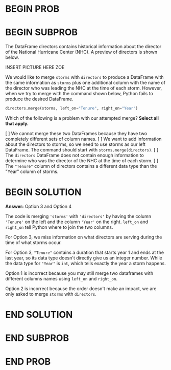 # BEGIN PROB

# BEGIN SUBPROB

The DataFrame directors contains historical information about the director of the National
Hurricane Center (NHC). A preview of directors is shown below. 

INSERT PICTURE HERE ZOE

We would like to merge `storms` with `directors` to produce a DataFrame with the same
information as `storms` plus one additional column with the name of the director who was
leading the NHC at the time of each storm. However, when we try to merge with the
command shown below, Python fails to produce the desired DataFrame.

```py
directors.merge(storms, left_on="Tenure", right_on="Year")
```

Which of the following is a problem with our attempted merge? **Select all that apply.**

[ ] We cannot merge these two DataFrames because they have two completely different sets of column names.
[ ] We want to add information about the directors to storms, so we need to use storms as our left DataFrame. The command should start with `storms.merge(directors)`.
[ ] The `directors` DataFrame does not contain enough information to determine who was the director of the NHC at the time of each storm.
[ ] The `"Tenure"` column of directors contains a different data type than the "Year" column of storms.


# BEGIN SOLUTION

**Answer:** Option 3 and Option 4

The code is merging `'storms'` with `'directors'` by having the column `'Tenure'` on the left and the column `'Year'` on the right. `left_on` and `right_on` tell Python where to join the two columns.



For Option 3, we miss information on what directors are serving during the time of what storms occur.

For Option 3, `"Tenure"` contains a duration that starts year 1 and ends at the last year, so its data type doesn't directly give us an integer number. While the data type for `"Year"` is `int`, which tells exactly the year a storm happens.

Option 1 is incorrect because you may still merge two dataframes with different columns names using `left_on` and `right_on`.

Option 2 is incorrect because the order doesn't make an impact, we are only asked to merge `storms` with `directors`. 


# END SOLUTION

# END SUBPROB

# END PROB